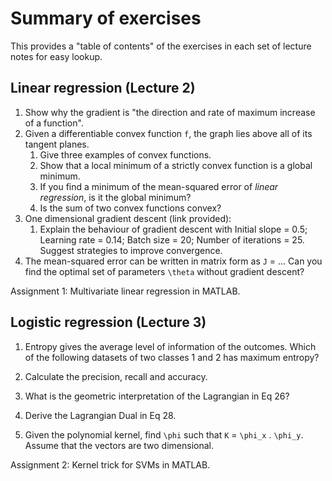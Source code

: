 # Summary of exercises

This provides a "table of contents" of the exercises in each set of lecture notes for easy lookup.

## Linear regression (Lecture 2)

1. Show why the gradient is "the direction and rate of maximum increase of a function".
2. Given a differentiable convex function `f`, the graph lies above all of its tangent planes.
   1. Give three examples of convex functions.
   2. Show that a local minimum of a strictly convex function is a global minimum.
   3. If you find a minimum of the mean-squared error of *linear regression*, is it the global minimum?
   4. Is the sum of two convex functions convex?
3. One dimensional gradient descent (link provided):
   1. Explain the behaviour of gradient descent with Initial slope = 0.5; Learning rate = 0.14; Batch size = 20; Number of iterations = 25. Suggest strategies to improve convergence.
4. The mean-squared error can be written in matrix form as `J` = ... Can you find the optimal set of parameters `\theta` without gradient descent?

Assignment 1: Multivariate linear regression in MATLAB.

## Logistic regression (Lecture 3)

1. Entropy gives the average level of information of the outcomes. Which of the following datasets of two classes 1 and 2 has maximum entropy?
2. Calculate the precision, recall and accuracy.

1. What is the geometric interpretation of the Lagrangian in Eq 26?
2. Derive the Lagrangian Dual in Eq 28.
3. Given the polynomial kernel, find `\phi` such that `K` = `\phi_x` . `\phi_y`. Assume that the vectors are two dimensional.

Assignment 2: Kernel trick for SVMs in MATLAB.
